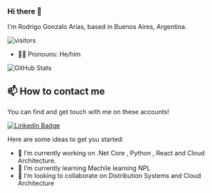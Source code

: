 ### Hi there 👋

I'm Rodrigo Gonzalo Arias, based in Buenos Aires, Argentina.

![visitors](https://visitor-badge.laobi.icu/badge?page_id=rodrigoarias12.visitor-badge)

- 🙋‍♂️ Pronouns: He/him

![GitHub Stats](https://github-readme-stats.vercel.app/api?username=rodrigoarias12&show_icons=true)

## 📫 How to contact me

You can find and get touch with me on these accounts!

[![Linkedin Badge](https://img.shields.io/badge/rodrigoarias12-follow%20on%20linkedin-blue?style=for-the-badge&logo=linkedin)](https://www.linkedin.com/in/rodrigogonzaloarias/)

Here are some ideas to get you started:

- 🔭 I’m currently working on .Net Core , Python , React and Cloud Architecture.
- 🌱 I’m currently learning Machile learning NPL
- 👯 I’m looking to collaborate on Distribution Systems and Cloud Architecture
